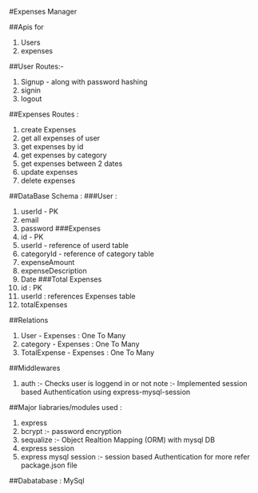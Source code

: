 #Expenses Manager

##Apis for 
  1. Users
  2. expenses

##User Routes:-
  1. Signup - along with password hashing 
  2. signin
  3. logout
     
##Expenses Routes :
  1. create Expenses
  2. get all expenses of user
  3. get expenses by id
  4. get expenses by category
  5. get expenses between 2 dates
  6. update expenses
  7. delete expenses

##DataBase Schema : 
###User : 
  1. userId - PK
  2. email
  3. password
###Expenses
  1. id -  PK
  2. userId - reference of userd table
  3. categoryId - reference of category table
  4. expenseAmount
  5.  expenseDescription
  6.  Date
###Total Expenses
  1. id : PK
  2. userId : references Expenses table
  3. totalExpenses

##Relations
  1. User - Expenses : One To Many
  2. category - Expenses : One To Many
  3. TotalExpense - Expenses : One To Many

##Middlewares
  1. auth :- Checks user is loggend in or not
note :- Implemented session based Authentication using  express-mysql-session
    
##Major liabraries/modules used : 
  1. express
  2. bcrypt :- password encryption
  3. sequalize :- Object Realtion Mapping (ORM) with mysql DB
  4. express session
  5. express mysql session :- session based Authentication 
  for more refer package.json file

##Dabatabase : MySql


